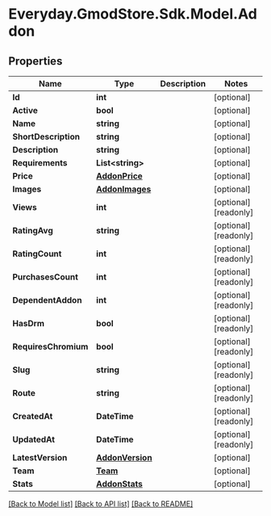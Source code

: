 # Everyday.GmodStore.Sdk.Model.Addon

## Properties

Name | Type | Description | Notes
------------ | ------------- | ------------- | -------------
**Id** | **int** |  | [optional] 
**Active** | **bool** |  | [optional] 
**Name** | **string** |  | [optional] 
**ShortDescription** | **string** |  | [optional] 
**Description** | **string** |  | [optional] 
**Requirements** | **List&lt;string&gt;** |  | [optional] 
**Price** | [**AddonPrice**](AddonPrice.md) |  | [optional] 
**Images** | [**AddonImages**](AddonImages.md) |  | [optional] 
**Views** | **int** |  | [optional] [readonly] 
**RatingAvg** | **string** |  | [optional] [readonly] 
**RatingCount** | **int** |  | [optional] [readonly] 
**PurchasesCount** | **int** |  | [optional] [readonly] 
**DependentAddon** | **int** |  | [optional] [readonly] 
**HasDrm** | **bool** |  | [optional] [readonly] 
**RequiresChromium** | **bool** |  | [optional] [readonly] 
**Slug** | **string** |  | [optional] [readonly] 
**Route** | **string** |  | [optional] [readonly] 
**CreatedAt** | **DateTime** |  | [optional] [readonly] 
**UpdatedAt** | **DateTime** |  | [optional] [readonly] 
**LatestVersion** | [**AddonVersion**](AddonVersion.md) |  | [optional] 
**Team** | [**Team**](Team.md) |  | [optional] 
**Stats** | [**AddonStats**](AddonStats.md) |  | [optional] 

[[Back to Model list]](../README.md#documentation-for-models) [[Back to API list]](../README.md#documentation-for-api-endpoints) [[Back to README]](../README.md)

